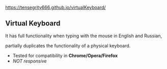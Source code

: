 https://tensegrity666.github.io/virtualKeyboard/

## Virtual Keyboard

It has full functionality when typing with the mouse in English and Russian,

partially duplicates the functionality of a physical keyboard.

* Tested for compatibility in __Chrome/Opera/Firefox__
* _NOT responsive_
